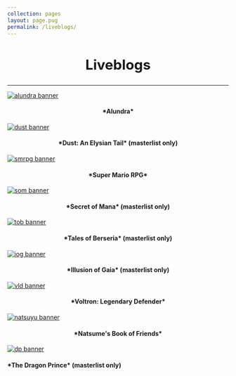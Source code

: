 ```yaml
---
collection: pages
layout: page.pug
permalink: /liveblogs/
---
```


<h2 style="text-align: center; font-size: 2.25em;">Liveblogs</h2>

---

[<img src="" alt="alundra banner" class="banner" />](./alundra/)
<h4 style="text-align: center;">*Alundra*</h4>

[<img src="" alt="dust banner" class="banner" />](./dust/masterlist/)
<h4 style="text-align: center;">*Dust: An Elysian Tail* (masterlist only)</h4>

[<img src="" alt="smrpg banner" class="banner" />](./smrpg/)
<h4 style="text-align: center;">*Super Mario RPG*</h4>

[<img src="" alt="som banner" class="banner" />](./som/masterlist/)
<h4 style="text-align: center;">*Secret of Mana* (masterlist only)</h4>

[<img src="" alt="tob banner" class="banner" />](./tob/masterlist/)
<h4 style="text-align: center;">*Tales of Berseria* (masterlist only)</h4>

[<img src="" alt="iog banner" class="banner" />](./iog/masterlist/)
<h4 style="text-align: center;">*Illusion of Gaia* (masterlist only)</h4>

[<img src="" alt="vld banner" class="banner" />](./vld/)
<h4 style="text-align: center;">*Voltron: Legendary Defender*</h4>

[<img src="" alt="natsuyu banner" class="banner" />](./natsuyu/)
<h4 style="text-align: center;">*Natsume's Book of Friends*</h4>

[<img src="" alt="dp banner" class="banner" />](./dp/)
<h4 class="entry-partination" markdown="1">*The Dragon Prince* (masterlist only)</h4>